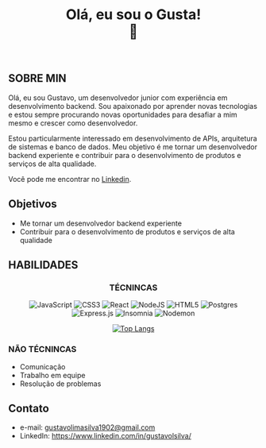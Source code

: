<center>
  <h1 style="font-zie: 30px;"> Olá, eu sou o Gusta! </br>👋 </h1>
  </br>
</center>

## SOBRE MIN

Olá, eu sou Gustavo, um desenvolvedor junior com experiência em desenvolvimento backend. Sou apaixonado por aprender novas tecnologias e estou sempre procurando novas oportunidades para desafiar a mim mesmo e crescer como desenvolvedor.

Estou particularmente interessado em desenvolvimento de APIs, arquitetura de sistemas e banco de dados. Meu objetivo é me tornar um desenvolvedor backend experiente e contribuir para o desenvolvimento de produtos e serviços de alta qualidade.

Você pode me encontrar no <a href= https://www.linkedin.com/in/gustavolsilva/>Linkedin</a>.

## Objetivos

* Me tornar um desenvolvedor backend experiente
* Contribuir para o desenvolvimento de produtos e serviços de alta qualidade

## HABILIDADES

<center>

<h3>TÉCNINCAS</h3>

![JavaScript](https://img.shields.io/badge/javascript-%23323330.svg?style=for-the-badge&logo=javascript&logoColor=%23F7DF1E)
![CSS3](https://img.shields.io/badge/css3-%231572B6.svg?style=for-the-badge&logo=css3&logoColor=white)
![React](https://img.shields.io/badge/react-%2320232a.svg?style=for-the-badge&logo=react&logoColor=%2361DAFB)
![NodeJS](https://img.shields.io/badge/node.js-6DA55F?style=for-the-badge&logo=node.js&logoColor=white)
![HTML5](https://img.shields.io/badge/html5-%23E34F26.svg?style=for-the-badge&logo=html5&logoColor=white)
![Postgres](https://img.shields.io/badge/postgres-%23316192.svg?style=for-the-badge&logo=postgresql&logoColor=white)
![Express.js](https://img.shields.io/badge/express.js-%23404d59.svg?style=for-the-badge&logo=express&logoColor=%2361DAFB)
![Insomnia](https://img.shields.io/badge/Insomnia-black?style=for-the-badge&logo=insomnia&logoColor=5849BE)
![Nodemon](https://img.shields.io/badge/NODEMON-%23323330.svg?style=for-the-badge&logo=nodemon&logoColor=%BBDEAD)

</center>

<center>

[![Top Langs](https://github-readme-stats-sigma-five.vercel.app/api/top-langs/?username=gustalimasilva&hide_progress=true&layout=compact)](https://github.com/anuraghazra/github-readme-stats)

</center>

### NÃO TÉCNINCAS
  * Comunicação
  * Trabalho em equipe
  * Resolução de problemas

## Contato

* e-mail: gustavolimasilva1902@gmail.com
* LinkedIn: https://www.linkedin.com/in/gustavolsilva/


